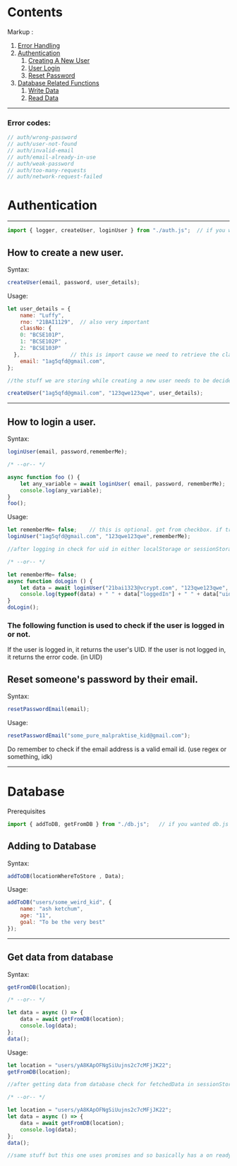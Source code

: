 
# Contents
Markup :
1. [Error Handling](#error-codes)
2. [Authentication](#using-authentication-methods)
   1. [Creating A New User](#how-to-create-a-new-user)
   2. [User Login](#how-to-login-a-user)
   3. [Reset Password](#reset-someone's-password-by-their-email)
3. [Database Related Functions](#database)
   1. [Write Data](#adding-to-database)
   2. [Read Data](#get-data-from-database)

--------------------------------------------------------------------------------------------------------------------------------------

### Error codes:
```javascript
// auth/wrong-password
// auth/user-not-found
// auth/invalid-email
// auth/email-already-in-use
// auth/weak-password
// auth/too-many-requests
// auth/network-request-failed
```

# Authentication
--------------------------------------------------------------------------------------------------------------------------------------
```javascript
import { logger, createUser, loginUser } from "./auth.js";  // if you wanted auth.js
```

## How to create a new user.

Syntax:
```javascript
createUser(email, password, user_details);
```

Usage:
```javascript
let user_details = {
    name: "Luffy",
    rno: "21BAI1129",  // also very important
    classNo: {
    0: "BCSE101P",
    1: "BCSE102P" , 
    2: "BCSE103P"
  },                // this is import cause we need to retrieve the classno. for live tests.
    email: "1ag5qfd@gmail.com",
};

//the stuff we are storing while creating a new user needs to be decided.

createUser("1ag5qfd@gmail.com", "123qwe123qwe", user_details);
```


--------------------------------------------------------------------------------------------------------------------------------------

## How to login a user.

Syntax:
```javascript
loginUser(email, password,rememberMe);

/* --or-- */

async function foo () {
    let any_variable = await loginUser( email, password, rememberMe);
    console.log(any_variable);
}
foo();
```

Usage:
```javascript
let rememberMe= false;    // this is optional. get from checkbox. if true then remember me is stored in localStorage else it is stored in sessionStorage.
loginUser("1ag5qfd@gmail.com", "123qwe123qwe",rememberMe);

//after logging in check for uid in either localStorage or sessionStorage.

/* --or-- */

let rememberMe= false;
async function doLogin () {
    let data = await loginUser("21bai1323@vcrypt.com", "123qwe123qwe", rememberMe);
    console.log(typeof(data) + " " + data["loggedIn"] + " " + data["uid"] + " " + data["email"]); 
}
doLogin();

```

### The following function is used to check if the user is logged in or not.
If the user is logged in, it returns the user's UID.
If the user is not logged in, it returns the error code. (in UID)

## Reset someone's password by their email.
Syntax:
```javascript
resetPasswordEmail(email);
```
Usage:
```javascript
resetPasswordEmail("some_pure_malpraktise_kid@gmail.com");
```
Do remember to check if the email address is a valid email id. (use regex or something, idk)

--------------------------------------------------------------------------------------------------------------------------------------

# Database
Prerequisites
```javascript
import { addToDB, getFromDB } from "./db.js";   // if you wanted db.js
```

## Adding to Database

Syntax:
```javascript
addToDB(locationWhereToStore , Data);
```
Usage:
```javascript
addToDB("users/some_weird_kid", {
    name: "ash ketchum",
    age: "11",
    goal: "To be the very best"
});
```

--------------------------------------------------------------------------------------------------------------------------------------

## Get data from database

Syntax:
```javascript
getFromDB(location);

/* --or-- */

let data = async () => {
    data = await getFromDB(location);
    console.log(data);
};
data();

```
Usage:
```javascript
let location = "users/yA8KApOFNgSiUujns2c7cMFjJK22";
getFromDB(location);

//after getting data from database check for fetchedData in sessionStorage. It will contain the last thing you got from getFromDB.

/* --or-- */

let location = "users/yA8KApOFNgSiUujns2c7cMFjJK22";
let data = async () => {
    data = await getFromDB(location);
    console.log(data);
};
data();

//same stuff but this one uses promises and so basically has a on ready thing.

```
